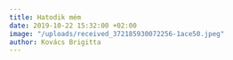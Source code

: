 ```yaml
---
title: Hatodik mém
date: 2019-10-22 15:32:00 +02:00
image: "/uploads/received_372185930072256-1ace50.jpeg"
author: Kovács Brigitta
---
```


